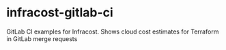 # infracost-gitlab-ci
GitLab CI examples for Infracost. Shows cloud cost estimates for Terraform in  GitLab merge requests
